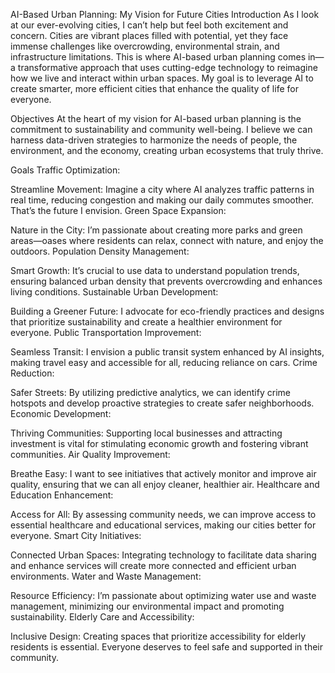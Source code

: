 <!--
# Title: AI-Based Urban Planning: Paving the Path to Smarter Cities

Introduction: Urbanization is transforming our cities at an unprecedented pace, presenting unique challenges that demand innovative solutions. As I observe the complexities of urban life, I am driven by the question: how can we effectively design our cities to enhance the quality of life for all residents? This inquiry has led me to explore the role of artificial intelligence (AI) in urban planning.

AI offers powerful tools for analyzing data, predicting trends, and facilitating community engagement. Imagine a future where traffic congestion is minimized, public transportation is optimized, and green spaces are expanded to meet the needs of diverse populations. The integration of AI into urban planning can make this vision a reality.

Overview: This paper examines the intersection of AI and urban planning, focusing on how technology can improve decision-making and foster sustainable city development. Key areas of exploration include predictive modeling, simulation, public engagement, resource optimization, and environmental sustainability.

Objectives:

To investigate how AI-driven data analysis enhances urban planning decisions.
To explore the role of simulations in visualizing urban scenarios.
To assess methods for improving public engagement through AI tools.
To identify strategies for optimizing resource allocation in urban settings.
To evaluate the contributions of AI in promoting sustainable practices.
Goals: My goal is to utilize AI to achieve several key objectives in urban planning:

Traffic optimization to reduce congestion and improve mobility.
Green space expansion to enhance community well-being.
Population density management for balanced urban growth.
Sustainable urban development to prioritize environmental health.
Public transportation improvement for increased accessibility.
Crime reduction through data-driven safety measures.
Economic development to foster innovation and job creation.
Air quality improvement for healthier living conditions.
Healthcare and education enhancement to ensure equitable access.
Smart city initiatives that leverage technology for efficient management.
Water and waste management to promote sustainability.
Elderly care and accessibility to support inclusive urban living.
By focusing on these goals, I aim to inspire urban planners, policymakers, and researchers to adopt AI-driven approaches that create smarter, more sustainable cities, ultimately enhancing the quality of life for all inhabitants.
-->


AI-Based Urban Planning: My Vision for Future Cities
Introduction
As I look at our ever-evolving cities, I can’t help but feel both excitement and concern. Cities are vibrant places filled with potential, yet they face immense challenges like overcrowding, environmental strain, and infrastructure limitations. This is where AI-based urban planning comes in—a transformative approach that uses cutting-edge technology to reimagine how we live and interact within urban spaces. My goal is to leverage AI to create smarter, more efficient cities that enhance the quality of life for everyone.

Objectives
At the heart of my vision for AI-based urban planning is the commitment to sustainability and community well-being. I believe we can harness data-driven strategies to harmonize the needs of people, the environment, and the economy, creating urban ecosystems that truly thrive.

Goals
Traffic Optimization:

Streamline Movement: Imagine a city where AI analyzes traffic patterns in real time, reducing congestion and making our daily commutes smoother. That’s the future I envision.
Green Space Expansion:

Nature in the City: I’m passionate about creating more parks and green areas—oases where residents can relax, connect with nature, and enjoy the outdoors.
Population Density Management:

Smart Growth: It’s crucial to use data to understand population trends, ensuring balanced urban density that prevents overcrowding and enhances living conditions.
Sustainable Urban Development:

Building a Greener Future: I advocate for eco-friendly practices and designs that prioritize sustainability and create a healthier environment for everyone.
Public Transportation Improvement:

Seamless Transit: I envision a public transit system enhanced by AI insights, making travel easy and accessible for all, reducing reliance on cars.
Crime Reduction:

Safer Streets: By utilizing predictive analytics, we can identify crime hotspots and develop proactive strategies to create safer neighborhoods.
Economic Development:

Thriving Communities: Supporting local businesses and attracting investment is vital for stimulating economic growth and fostering vibrant communities.
Air Quality Improvement:

Breathe Easy: I want to see initiatives that actively monitor and improve air quality, ensuring that we can all enjoy cleaner, healthier air.
Healthcare and Education Enhancement:

Access for All: By assessing community needs, we can improve access to essential healthcare and educational services, making our cities better for everyone.
Smart City Initiatives:

Connected Urban Spaces: Integrating technology to facilitate data sharing and enhance services will create more connected and efficient urban environments.
Water and Waste Management:

Resource Efficiency: I’m passionate about optimizing water use and waste management, minimizing our environmental impact and promoting sustainability.
Elderly Care and Accessibility:

Inclusive Design: Creating spaces that prioritize accessibility for elderly residents is essential. Everyone deserves to feel safe and supported in their community.
